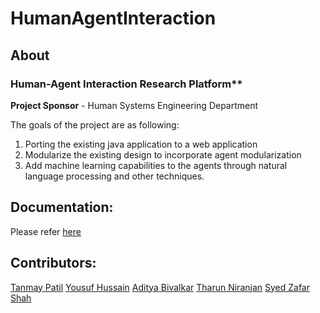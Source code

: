 # HumanAgentInteraction
## About
### Human-Agent Interaction Research Platform**
**Project Sponsor** - Human Systems Engineering Department

The goals of the project are as following: 
1. Porting the existing java application to a web application 
2. Modularize the existing design to incorporate agent modularization 
3. Add machine learning capabilities to the agents through natural language processing and other techniques.

## Documentation:

Please refer [here](MainApp/README.md)

## Contributors:

[Tanmay Patil](https://github.com/super9user)
[Yousuf Hussain](https://github.com/yousuf031991)
[Aditya Bivalkar](https://github.com/adityab17190)
[Tharun Niranjan](https://github.com/tgomudur)
[Syed Zafar Shah](https://github.com/shahsyedzafar)